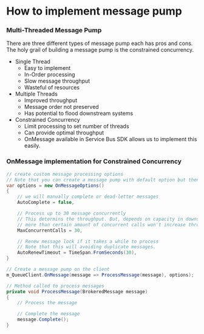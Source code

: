 # How to implement message pump

### Multi-Threaded Message Pump

There are three different types of message pump each has pros and cons. The holy grail of building a message pump is the constrained concurrency. 

- Single Thread
	- Easy to implement
	- In-Order processing
	- Slow message throughput
	- Wasteful of resources
- Multiple Threads
	- Improved throughput
	- Message order not preserved
	- Has potential to flood downstream systems
- Constrained Concurrency
	- Limit processing to set number of threads
	- Can provide optimal throughput
	- OnMessage available in Service Bus SDK allows us to implement this easily. 

### OnMessage implementation for Constrained Concurrency

```c#
// create custom message processing options
// Note that you can create a message pump with default option but then it will be single threaded.
var options = new OnMessageOptions()
{
	// we will manually complete or dead-letter messages
	AutoComplete = false,

	// Process up to 30 message concurrently
	// This determins the throughput. But, depends on capacity in downstream systems, 
	// more than certain amount of concurrent calls won't increase throughput. 
	MaxConcurrentCalls = 30,

	// Renew message lock if it takes a while to process
	// Note that this will avoiding duplicate messages.  
	AutoRenewTimeout = TimeSpan.FromSeconds(30),
}

// Create a message pump on the client
m_QueueClient.OnMessage(message => ProcessMessage(message), options);

// Method called to process messages
private void ProcessMessage(BrokeredMessage message)
{
	// Process the message

	// Complete the message
    message.Complete();
}

```
